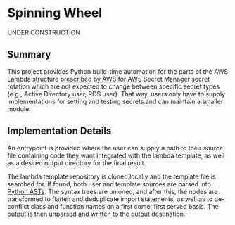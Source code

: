 # Spinning Wheel
UNDER CONSTRUCTION
## Summary
This project provides Python build-time automation for the parts of
the AWS Lambda structure [prescribed by AWS](https://github.com/aws-samples/aws-secrets-manager-rotation-lambdas/blob/master/SecretsManagerRotationTemplate/lambda_function.py)
for AWS Secret Manager secret rotation which are not expected to change
between specific secret types (e.g., Active Directory user, RDS user).
That way, users only have to supply implementations for setting
and testing secrets and can maintain a smaller module.

## Implementation Details
An entrypoint is provided where the user can supply a path
to their source file containing code they want integrated with the
lambda template, as well as a desired output directory for the final result.

The lambda template repository is cloned locally and the template file is searched
for. If found, both user and template sources are parsed into [Python ASTs](https://docs.python.org/3/library/ast.html).
The syntax trees are unioned, and after this, the nodes are transformed to
flatten and deduplicate import statements, as well as to de-conflict class and function names
on a first come, first served basis. The output is then unparsed and written
to the output destination.

